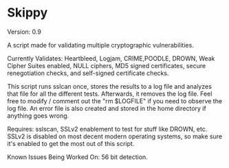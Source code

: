 # Skippy

Version: 0.9

A script made for validating multiple cryptographic vulnerabilities.

Currently Validates: Heartbleed, Logjam, CRIME,POODLE, DROWN, Weak Cipher Suites enabled, NULL ciphers, MD5 signed certificates, secure renegotiation checks, and self-signed certificate checks.

This script runs sslcan once, stores the results to a log file and analyzes that file for all the different tests. Afterwards, it removes the log file. Feel free to modify / comment out the "rm $LOGFILE" if you need  to observe the log file. An error file is also created and stored in the home directory if anything goes wrong.

Requires: 
sslscan, SSLv2 enablement to test for stuff like DROWN, etc. SSLv2 is disabled on most decent modern operating systems, so make sure it's enabled to get the most out of this script.

Known Issues Being Worked On: 56 bit detection.
